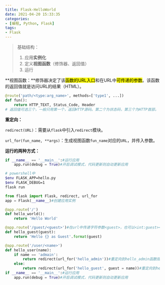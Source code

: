 ```yaml
---
title: Flask-HelloWorld
date: 2021-04-20 15:33:35
categories:
- [编程, Python, Flask]
tags:
- Flask
---
```


> 基础结构：
>
> 1. 应用**实例化**
> 2. 定义**视图函数**（修饰器、返回值）
> 3. 运行

**视图函数：**修饰器决定了该<mark>函数的URL入口</mark>和在URL中<mark>可传递的参数</mark>。该函数的返回值就是访问URL的结果（HTML）。

```python
@route('path/<type:arg_name>', methods=['type1', ...])
def fun():
	return HTTP_TEXT, Status_Code, Header
# 返回值可选三个，一般只用第一个，返回HTTP源码。第二个为状态码，第三个为HTTP首部。
```

**重定向：**

`redirect(URL)`：需要从`flask`中引入`redirect`模块。

`url_for(fun_name, **args)`：生成视图函数`fun_name`对应的`URL`，并传入参数。

**运行的两种方式：**

```python
if __name__ == '__main__':#运行应用
	app.run(debug = True)#开启调试模式，代码更新则自动更新应用
```

```sh
# powershell中
$env FLASK_APP=hello.py
$env FLASK_DEBUG=1
flask run
```



```python
from flask import Flask, redirect, url_for
app = Flask(__name__)#创建应用实例

@app.route('/')
def hello_world():
	return 'Hello World'

@app.route('/guest/<guest>')#在url中传递字符参数<guest>，也可以<int:guest><float:guest><path:guest>
def hello_guest(guest):
	return 'Hello {} as Guest'.format(guest)

@app.route('/user/<name>')
def hello_user(name):
	if name == 'admain':
		return redirect(url_for('hello_admin'))#重定向到hello_admin函数指定的页面
	else:
		return redirect(url_for('hello_guest', guest = name))#重定向到hello_guest函数指定的页面，并传递参数guest
if __name__ == '__main__':#运行应用
	app.run(debug = True)#开启调试模式，代码更新则自动更新应用
```

